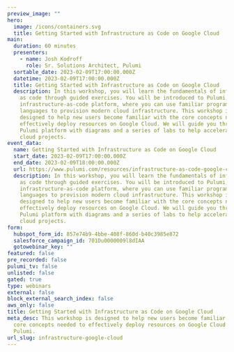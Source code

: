 ```yaml
---
preview_image: ""
hero:
  image: /icons/containers.svg
  title: Getting Started with Infrastructure as Code on Google Cloud
main:
  duration: 60 minutes
  presenters:
    - name: Josh Kodroff
      role: Sr. Solutions Architect, Pulumi
  sortable_date: 2023-02-09T17:00:00.000Z
  datetime: 2023-02-09T17:00:00.000Z
  title: Getting Started with Infrastructure as Code on Google Cloud
  description: In this workshop, you will learn the fundamentals of infrastructure
    as code through guided exercises. You will be introduced to Pulumi, an
    infrastructure-as-code platform, where you can use familiar programming
    languages to provision modern cloud infrastructure. This workshop is
    designed to help new users become familiar with the core concepts needed to
    effectively deploy resources on Google Cloud. We will guide you through the
    Pulumi platform with diagrams and a series of labs to help accelerate your
    cloud projects.
event_data:
  name: Getting Started with Infrastructure as Code on Google Cloud
  start_date: 2023-02-09T17:00:00.000Z
  end_date: 2023-02-09T18:00:00.000Z
  url: https://www.pulumi.com/resources/infrastructure-as-code-google-cloud
  description: In this workshop, you will learn the fundamentals of infrastructure
    as code through guided exercises. You will be introduced to Pulumi, an
    infrastructure-as-code platform, where you can use familiar programming
    languages to provision modern cloud infrastructure. This workshop is
    designed to help new users become familiar with the core concepts needed to
    effectively deploy resources on Google Cloud. We will guide you through the
    Pulumi platform with diagrams and a series of labs to help accelerate your
    cloud projects.
form:
  hubspot_form_id: 857e74b9-4bbe-408f-860d-b40c3985e872
  salesforce_campaign_id: 701Du0000009l8dIAA
  gotowebinar_key: ""
featured: false
pre_recorded: false
pulumi_tv: false
unlisted: false
gated: true
type: webinars
external: false
block_external_search_index: false
aws_only: false
title: Getting Started with Infrastructure as Code on Google Cloud
meta_desc: This workshop is designed to help new users become familiar with the
  core concepts needed to effectively deploy resources on Google Cloud using
  Pulumi.
url_slug: infrastructure-google-cloud
---
```

